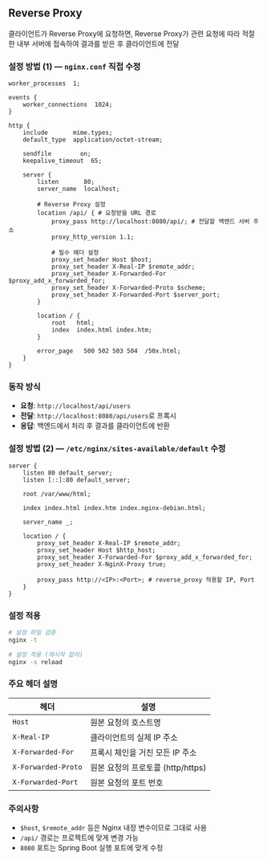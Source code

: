 ## Reverse Proxy 

클라이언트가 Reverse Proxy에 요청하면,
Reverse Proxy가 관련 요청에 따라 적절한 내부 서버에 접속하여 결과를 받은 후 클라이언트에 전달

### 설정 방법 (1) — `nginx.conf` 직접 수정

```nginx
worker_processes  1;

events {
    worker_connections  1024;
}

http {
    include       mime.types;
    default_type  application/octet-stream;

    sendfile        on;
    keepalive_timeout  65;

    server {
        listen       80;
        server_name  localhost;

        # Reverse Proxy 설정
        location /api/ { # 요청받을 URL 경로
            proxy_pass http://localhost:8080/api/; # 전달할 백엔드 서버 주소
            proxy_http_version 1.1;
            
            # 필수 헤더 설정
            proxy_set_header Host $host;
            proxy_set_header X-Real-IP $remote_addr;
            proxy_set_header X-Forwarded-For $proxy_add_x_forwarded_for;
            proxy_set_header X-Forwarded-Proto $scheme;
            proxy_set_header X-Forwarded-Port $server_port;
        }

        location / {
            root   html;
            index  index.html index.htm;
        }

        error_page   500 502 503 504  /50x.html;
    }
}
```

### 동작 방식

- **요청**: `http://localhost/api/users`
- **전달**: `http://localhost:8080/api/users`로 프록시
- **응답**: 백엔드에서 처리 후 결과를 클라이언트에 반환


### 설정 방법 (2) — `/etc/nginx/sites-available/default` 수정

```nginx
server {
	listen 80 default_server;
	listen [::]:80 default_server;

	root /var/www/html;

	index index.html index.htm index.nginx-debian.html;

	server_name _;

	location / {
		proxy_set_header X-Real-IP $remote_addr;
		proxy_set_header Host $http_host;
		proxy_set_header X-Forwarded-For $proxy_add_x_forwarded_for;		
		proxy_set_header X-NginX-Proxy true;

		proxy_pass http://<IP>:<Port>; # reverse_proxy 적용할 IP, Port
	}
}
```

### 설정 적용
```bash
# 설정 파일 검증
nginx -t

# 설정 적용 (재시작 없이)
nginx -s reload
```

### 주요 헤더 설명

| 헤더 | 설명 |
|------|------|
| `Host` | 원본 요청의 호스트명 |
| `X-Real-IP` | 클라이언트의 실제 IP 주소 |
| `X-Forwarded-For` | 프록시 체인을 거친 모든 IP 주소 |
| `X-Forwarded-Proto` | 원본 요청의 프로토콜 (http/https) |
| `X-Forwarded-Port` | 원본 요청의 포트 번호 |

### 주의사항

- `$host`, `$remote_addr` 등은 Nginx 내장 변수이므로 그대로 사용
- `/api/` 경로는 프로젝트에 맞게 변경 가능
- `8080` 포트는 Spring Boot 실행 포트에 맞게 수정
